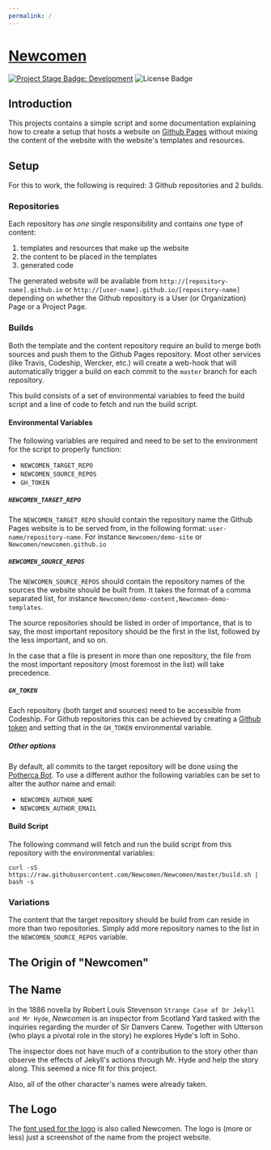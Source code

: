 ```yaml
---
permalink: /
---
```


# [Newcomen]

[![Project Stage Badge: Development]][Project Stage Page] ![License Badge]

## Introduction

This projects contains a simple script and some documentation explaining how to
create a setup that hosts a website on [Github Pages] without
mixing the content of the website with the website's templates and resources.

## Setup

For this to work, the following is required: 3 Github repositories and 2 builds.

### Repositories

Each repository has *one* single responsibility and contains *one* type of
content:

 1. templates and resources that make up the website
 2. the content to be placed in the templates
 3. generated code

The generated website will be available from `http://[repository-name].github.io`
or `http://[user-name].github.io/[repository-name]` depending on whether the
Github repository is a User (or Organization) Page or a Project Page.

### Builds

Both the template and the content repository require an build to merge both
sources and push them to the Github Pages repository. Most other
services (like Travis, Codeship, Wercker, etc.) will create a web-hook that will
automatically trigger a build on each commit to the `master` branch for each
repository.

This build consists of a set of environmental variables to feed the build script
and a line of code to fetch and run the build script.

#### Environmental Variables

The following variables are required and need to be set to the environment for
the script to properly function:

 - `NEWCOMEN_TARGET_REPO`
 - `NEWCOMEN_SOURCE_REPOS`
 - `GH_TOKEN`

##### `NEWCOMEN_TARGET_REPO`

The `NEWCOMEN_TARGET_REPO` should contain the repository name the Github Pages
website is to be served from, in the following format: `user-name/repository-name`.
For instance `Newcomen/demo-site` or `Newcomen/newcomen.github.io`  

##### `NEWCOMEN_SOURCE_REPOS`

The `NEWCOMEN_SOURCE_REPOS` should contain the repository names of the sources
the website should be built from. It takes the format of a comma separated list,
for instance `Newcomen/demo-content,Newcomen-demo-templates`.

The source repositories should be listed in order of importance, that is to say,
the most important repository should be the first in the list, followed by the
less important, and so on.

In the case that a file is present in more than one repository, the file from
the most important repository (most foremost in the list) will take precedence.

##### `GH_TOKEN`
Each repository (both target and sources) need to be accessible from Codeship.
For Github repositories this can be achieved by creating a [Github token] and
setting that in the `GH_TOKEN` environmental variable.

##### Other options

By default, all commits to the target repository will be done using the
[Potherca Bot]. To use a different author the following variables can be set to
alter the author name and email:

 - `NEWCOMEN_AUTHOR_NAME`
 - `NEWCOMEN_AUTHOR_EMAIL`

#### Build Script

The following command will fetch and run the build script from this repository
with the environmental variables:

    curl -sS https://raw.githubusercontent.com/Newcomen/Newcomen/master/build.sh | bash -s

### Variations

The content that the target repository should be build from can reside in more
than two repositories. Simply add more repository names to the list in the
`NEWCOMEN_SOURCE_REPOS` variable.

## The Origin of "Newcomen"

## The Name

In the 1886 novella by Robert Louis Stevenson `Strange Case of Dr Jekyll and Mr Hyde`, *Newcomen* is an inspector from Scotland Yard tasked with the inquiries regarding the murder of Sir Danvers Carew. Together with Utterson (who plays a pivotal role in the story) he explores Hyde's loft in Soho.

The inspector does not have much of a contribution to the story other than observe the effects of Jekyll's actions through Mr. Hyde and help the story along. This seemed a nice fit for this project.

Also, all of the other character's names were already taken.

## The Logo

The [font used for the logo][Newcomen Font] is also called Newcomen. The logo is (more or less)
just a screenshot of the name from the project website.

[Project Stage Badge: Development]: http://img.shields.io/badge/Project%20Stage-Development-yellowgreen.svg
[Project Stage Page]: http://bl.ocks.org/potherca/raw/a2ae67caa3863a299ba0
[License Badge]: http://img.shields.io/:license-GPL--3.0-blue.svg
[Github Pages]: https://pages.github.com/
[Github token]: https://github.com/blog/1509-personal-api-tokens
[Potherca Bot]: https://github.com/potherca-bot
[Newcomen]: https://newcomen.github.com/
[Newcomen Font]: https://typekit.com/fonts/newcomen
